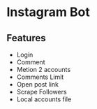 # Instagram Bot

## Features

* Login
* Comment
* Metion 2 accounts
* Comments Limit
* Open post link
* Scrape Followers
* Local accounts file